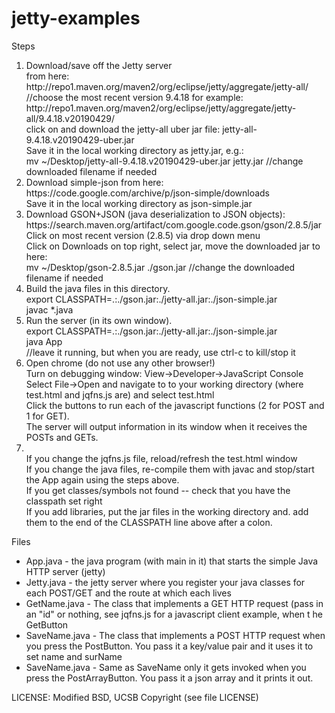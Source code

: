 # jetty-examples
Steps
<ol><li>
Download/save off the Jetty server 
<br>from here: http://repo1.maven.org/maven2/org/eclipse/jetty/aggregate/jetty-all/
//choose the most recent version 9.4.18 for example:
http://repo1.maven.org/maven2/org/eclipse/jetty/aggregate/jetty-all/9.4.18.v20190429/
<br>click on and download the jetty-all uber jar file: jetty-all-9.4.18.v20190429-uber.jar
<br>Save it in the local working directory as jetty.jar, e.g.:
<br>mv ~/Desktop/jetty-all-9.4.18.v20190429-uber.jar jetty.jar  //change downloaded filename if needed
</li><li>
Download simple-json from here: https://code.google.com/archive/p/json-simple/downloads
<br>Save it in the local working directory as json-simple.jar
</li><li>
Download GSON+JSON (java deserialization to JSON objects):
<br>https://search.maven.org/artifact/com.google.code.gson/gson/2.8.5/jar
<br>Click on most recent version (2.8.5) via drop down menu
<br>Click on Downloads on top right, select jar, move the downloaded jar to here:
<br>mv ~/Desktop/gson-2.8.5.jar ./gson.jar     //change the downloaded filename if needed
</li><li>
Build the java files in this directory.
<br>export CLASSPATH=.:./gson.jar:./jetty-all.jar:./json-simple.jar
<br>javac *.java
</li><li>
Run the server (in its own window).
<br>export CLASSPATH=.:./gson.jar:./jetty-all.jar:./json-simple.jar
<br>java App
<br>//leave it running, but when you are ready, use ctrl-c to kill/stop it
</li><li>
Open chrome (do not use any other browser!)
<br>Turn on debugging window: View->Developer->JavaScript Console
<br>Select File->Open and navigate to to your working directory (where test.html and jqfns.js are) and select test.html
<br>Click the buttons to run each of the javascript functions (2 for POST and 1 for GET).
<br>The server will output information in its window when it receives the POSTs and GETs.
</li><li>
<br>If you change the jqfns.js file, reload/refresh the test.html window
<br>If you change the java files, re-compile them with javac and stop/start the App again using the steps above.
<br>If you get classes/symbols not found -- check that you have the classpath set right
<br>If you add libraries, put the jar files in the working directory and. add them to the end of the CLASSPATH line above after a colon.
</li></ol>

Files
<ul><li>App.java - the java program (with main in it) that starts the simple Java HTTP server (jetty)
</li><li>Jetty.java - the jetty server where you register your java classes for each POST/GET and the route at which each lives
</li><li>GetName.java - The class that implements a GET HTTP request (pass in an "id" or nothing, see jqfns.js for a javascript client example, when t
he GetButton
</li><li>SaveName.java - The class that implements a POST HTTP request when you press the PostButton.  You pass it a key/value pair and it uses it to set name and surName
</li><li>SaveName.java - Same as SaveName only it gets invoked when you press the PostArrayButton.  You pass it a json array and it prints it out.
</li></ul>

LICENSE: Modified BSD, UCSB Copyright (see file LICENSE)

